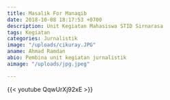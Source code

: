 ```yaml
---
title: Masalik For Manaqib
date: 2018-10-08 18:17:53 +0700
description: Unit Kegiatan Mahasiswa STID Sirnarasa
tags: Kegiatan
categories: Jurnalistik
image: "/uploads/cikuray.JPG"
aname: Ahmad Ramdan
abio: Pembina unit kegiatan jurnalistik
aimage: "/uploads/jpg.jpeg"

---
```

{{< youtube QqwUrXj92xE >}}